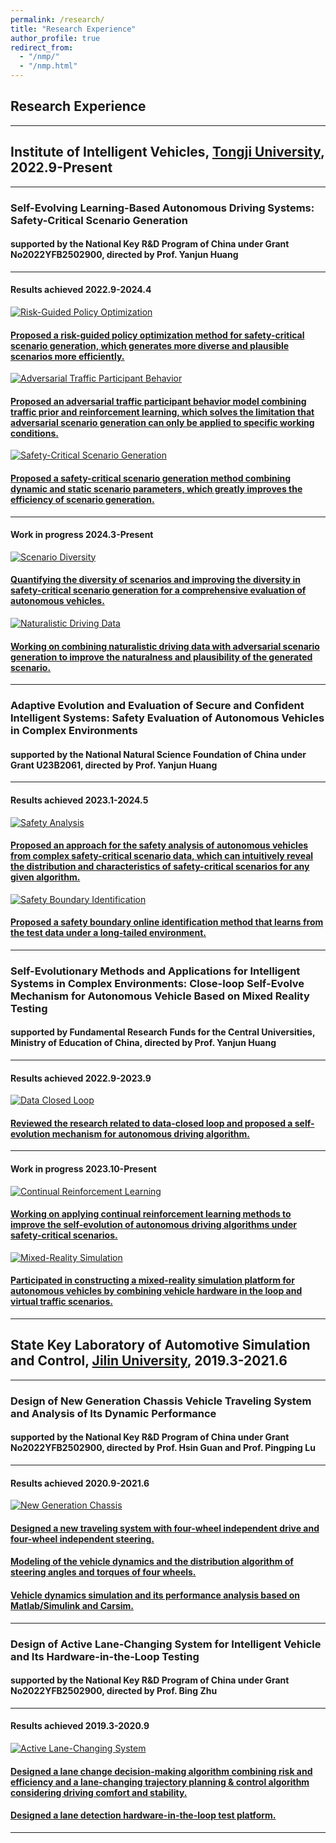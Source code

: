 ```yaml
---
permalink: /research/
title: "Research Experience"
author_profile: true
redirect_from: 
  - "/nmp/"
  - "/nmp.html"
---
```


## Research Experience

---

## Institute of Intelligent Vehicles, [Tongji University](https://www.tongji.edu.cn/eng/), 2022.9-Present

---

### Self-Evolving Learning-Based Autonomous Driving Systems: Safety-Critical Scenario Generation
#### supported by the National Key R&D Program of China under Grant No2022YFB2502900, directed by Prof. Yanjun Huang

---

#### Results achieved 2022.9-2024.4
<div class="research-grid">
  <a class="research-item" href="{{ site.url }}/research/self-evolving-learning/safety-critical-scenario-generation/risk-guided-policy-optimization/">
    <div class="research-content">
      <img src="/images/paper1-framework.png" alt="Risk-Guided Policy Optimization">
      <div class="research-text">
        <h4>Proposed a risk-guided policy optimization method for safety-critical scenario generation, which generates more diverse and plausible scenarios more efficiently.</h4>
      </div>
    </div>
  </a>
  
  <a class="research-item" href="{{ site.url }}/research/self-evolving-learning/safety-critical-scenario-generation/adversarial-traffic-participant-behavior/">
    <div class="research-content">
      <img src="/images/paper1-framework.png" alt="Adversarial Traffic Participant Behavior">
      <div class="research-text">
        <h4>Proposed an adversarial traffic participant behavior model combining traffic prior and reinforcement learning, which solves the limitation that adversarial scenario generation can only be applied to specific working conditions.</h4>
      </div>
    </div>
  </a>

  <a class="research-item" href="{{ site.url }}/research/self-evolving-learning/safety-critical-scenario-generation/safety-critical-scenario-generation/">
    <div class="research-content">
      <img src="/images/paper1-framework.png" alt="Safety-Critical Scenario Generation">
      <div class="research-text">
        <h4>Proposed a safety-critical scenario generation method combining dynamic and static scenario parameters, which greatly improves the efficiency of scenario generation.</h4>
      </div>
    </div>
  </a>
</div>

---

#### Work in progress 2024.3-Present
<div class="research-grid">
  <a class="research-item" href="{{ site.url }}/research/self-evolving-learning/safety-critical-scenario-generation/scenario-diversity/">
    <div class="research-content">
      <img src="/images/paper1-framework.png" alt="Scenario Diversity">
      <div class="research-text">
        <h4>Quantifying the diversity of scenarios and improving the diversity in safety-critical scenario generation for a comprehensive evaluation of autonomous vehicles.</h4>
      </div>
    </div>
  </a>
  
  <a class="research-item" href="{{ site.url }}/research/self-evolving-learning/safety-critical-scenario-generation/naturalistic-driving-data/">
    <div class="research-content">
      <img src="/images/paper1-framework.png" alt="Naturalistic Driving Data">
      <div class="research-text">
        <h4>Working on combining naturalistic driving data with adversarial scenario generation to improve the naturalness and plausibility of the generated scenario.</h4>
      </div>
    </div>
  </a>
</div>

---

### Adaptive Evolution and Evaluation of Secure and Confident Intelligent Systems: Safety Evaluation of Autonomous Vehicles in Complex Environments
#### supported by the National Natural Science Foundation of China under Grant U23B2061, directed by Prof. Yanjun Huang

---

#### Results achieved 2023.1-2024.5
<div class="research-grid">
  <a class="research-item" href="{{ site.url }}/research/adaptive-evolution/safety-evaluation/safety-analysis/">
    <div class="research-content">
      <img src="/images/paper1-framework.png" alt="Safety Analysis">
      <div class="research-text">
        <h4>Proposed an approach for the safety analysis of autonomous vehicles from complex safety-critical scenario data, which can intuitively reveal the distribution and characteristics of safety-critical scenarios for any given algorithm.</h4>
      </div>
    </div>
  </a>
  
  <a class="research-item" href="{{ site.url }}/research/adaptive-evolution/safety-evaluation/safety-boundary-identification/">
    <div class="research-content">
      <img src="/images/paper1-framework.png" alt="Safety Boundary Identification">
      <div class="research-text">
        <h4>Proposed a safety boundary online identification method that learns from the test data under a long-tailed environment.</h4>
      </div>
    </div>
  </a>
</div>

---

### Self-Evolutionary Methods and Applications for Intelligent Systems in Complex Environments: Close-loop Self-Evolve Mechanism for Autonomous Vehicle Based on Mixed Reality Testing
#### supported by Fundamental Research Funds for the Central Universities, Ministry of Education of China, directed by Prof. Yanjun Huang

---

#### Results achieved 2022.9-2023.9
<div class="research-grid">
  <a class="research-item" href="{{ site.url }}/research/self-evolutionary-methods/applications/data-closed-loop/">
    <div class="research-content">
      <img src="/images/paper1-framework.png" alt="Data Closed Loop">
      <div class="research-text">
        <h4>Reviewed the research related to data-closed loop and proposed a self-evolution mechanism for autonomous driving algorithm.</h4>
      </div>
    </div>
  </a>
</div>

---

#### Work in progress 2023.10-Present
<div class="research-grid">
  <a class="research-item" href="{{ site.url }}/research/self-evolutionary-methods/applications/continual-reinforcement-learning/">
    <div class="research-content">
      <img src="/images/paper1-framework.png" alt="Continual Reinforcement Learning">
      <div class="research-text">
        <h4>Working on applying continual reinforcement learning methods to improve the self-evolution of autonomous driving algorithms under safety-critical scenarios.</h4>
      </div>
    </div>
  </a>
  
  <a class="research-item" href="{{ site.url }}/research/self-evolutionary-methods/applications/mixed-reality-simulation/">
    <div class="research-content">
      <img src="/images/paper1-framework.png" alt="Mixed-Reality Simulation">
      <div class="research-text">
        <h4>Participated in constructing a mixed-reality simulation platform for autonomous vehicles by combining vehicle hardware in the loop and virtual traffic scenarios.</h4>
      </div>
    </div>
  </a>
</div>

---

## State Key Laboratory of Automotive Simulation and Control, [Jilin University](https://www.jlu.edu.cn/#), 2019.3-2021.6

---

### Design of New Generation Chassis Vehicle Traveling System and Analysis of Its Dynamic Performance
#### supported by the National Key R&D Program of China under Grant No2022YFB2502900, directed by Prof. Hsin Guan and Prof. Pingping Lu

---

#### Results achieved 2020.9-2021.6
<div class="research-grid">
  <a class="research-item" href="{{ site.url }}/research/new-generation-chassis/">
    <div class="research-content">
      <img src="/images/paper1-framework.png" alt="New Generation Chassis">
      <div class="research-text">
        <h4>Designed a new traveling system with four-wheel independent drive and four-wheel independent steering.</h4>
        <h4>Modeling of the vehicle dynamics and the distribution algorithm of steering angles and torques of four wheels.</h4>
        <h4>Vehicle dynamics simulation and its performance analysis based on Matlab/Simulink and Carsim.</h4>
      </div>
    </div>
  </a>
</div>

---

### Design of Active Lane-Changing System for Intelligent Vehicle and Its Hardware-in-the-Loop Testing
#### supported by the National Key R&D Program of China under Grant No2022YFB2502900, directed by Prof. Bing Zhu

---

#### Results achieved 2019.3-2020.9
<div class="research-grid">
  <a class="research-item" href="{{ site.url }}/research/active-lane-changing-system/">
    <div class="research-content">
      <img src="/images/paper1-framework.png" alt="Active Lane-Changing System">
      <div class="research-text">
        <h4>Designed a lane change decision-making algorithm combining risk and efficiency and a lane-changing trajectory planning & control algorithm considering driving comfort and stability.</h4>
        <h4>Designed a lane detection hardware-in-the-loop test platform.</h4>
      </div>
    </div>
  </a>
</div>
</div>

---

<style>
@import url('https://fonts.googleapis.com/css2?family=Lato:wght@400;700&family=Roboto:wght
